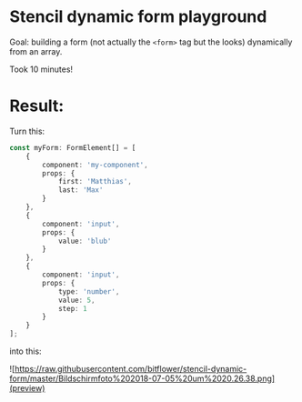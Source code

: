 # Stencil dynamic form playground

Goal: building a form (not actually the `<form>` tag but the looks) dynamically from an array.

Took 10 minutes!

# Result:

Turn this:
```typescript
const myForm: FormElement[] = [
    {
        component: 'my-component',
        props: {
            first: 'Matthias',
            last: 'Max'
        }
    },
    {
        component: 'input',
        props: {
            value: 'blub'
        }
    },
    {
        component: 'input',
        props: {
            type: 'number',
            value: 5,
            step: 1
        }
    }
];
```

into this:

![https://raw.githubusercontent.com/bitflower/stencil-dynamic-form/master/Bildschirmfoto%202018-07-05%20um%2020.26.38.png](preview)